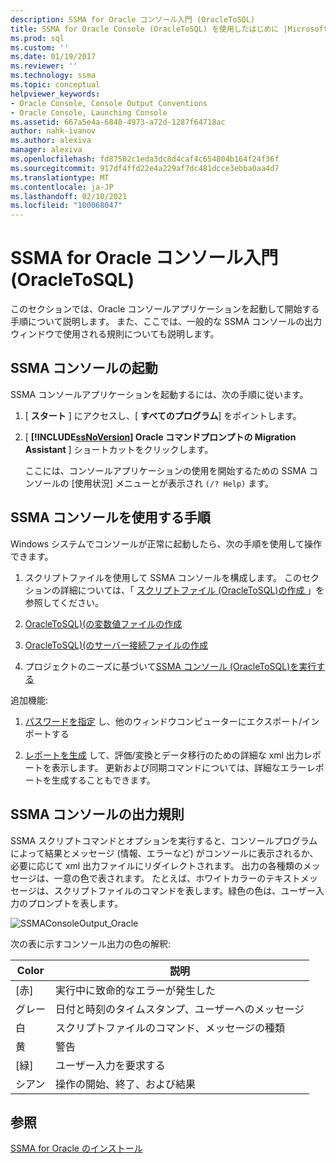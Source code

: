 ```yaml
---
description: SSMA for Oracle コンソール入門 (OracleToSQL)
title: SSMA for Oracle Console (OracleToSQL) を使用したはじめに |Microsoft Docs
ms.prod: sql
ms.custom: ''
ms.date: 01/19/2017
ms.reviewer: ''
ms.technology: ssma
ms.topic: conceptual
helpviewer_keywords:
- Oracle Console, Console Output Conventions
- Oracle Console, Launching Console
ms.assetid: 667a5e4a-6848-4973-a72d-1287f64718ac
author: nahk-ivanov
ms.author: alexiva
manager: alexiva
ms.openlocfilehash: fd87502c1eda3dc8d4caf4c654804b164f24f36f
ms.sourcegitcommit: 917df4ffd22e4a229af7dc481dcce3ebba0aa4d7
ms.translationtype: MT
ms.contentlocale: ja-JP
ms.lasthandoff: 02/10/2021
ms.locfileid: "100068047"
---
```

# <a name="getting-started-with-ssma--for-oracle-console-oracletosql"></a>SSMA for Oracle コンソール入門 (OracleToSQL)
このセクションでは、Oracle コンソールアプリケーションを起動して開始する手順について説明します。 また、ここでは、一般的な SSMA コンソールの出力ウィンドウで使用される規則についても説明します。  
  
## <a name="launching-ssma-console"></a>SSMA コンソールの起動  
SSMA コンソールアプリケーションを起動するには、次の手順に従います。  
  
1.  [ **スタート** ] にアクセスし、[ **すべてのプログラム**] をポイントします。  
  
2.  [ **[!INCLUDE[ssNoVersion](../../includes/ssnoversion-md.md)] Oracle コマンドプロンプトの Migration Assistant** ] ショートカットをクリックします。  
  
    ここには、コンソールアプリケーションの使用を開始するための SSMA コンソールの [使用状況] メニューとが表示され `(/? Help)` ます。  
  
## <a name="procedure-for-using-the-ssma-console"></a>SSMA コンソールを使用する手順  
Windows システムでコンソールが正常に起動したら、次の手順を使用して操作できます。  
  
1.  スクリプトファイルを使用して SSMA コンソールを構成します。 このセクションの詳細については、「 [スクリプトファイル &#40;OracleToSQL&#41;の作成 ](../../ssma/oracle/creating-script-files-oracletosql.md) 」を参照してください。  
  
2.  [OracleToSQL&#41;&#40;の変数値ファイルの作成 ](../../ssma/oracle/creating-variable-value-files-oracletosql.md)  
  
3.  [OracleToSQL&#41;&#40;のサーバー接続ファイルの作成 ](../../ssma/oracle/creating-the-server-connection-files-oracletosql.md)  
  
4.  プロジェクトのニーズに基づいて[SSMA コンソール &#40;OracleToSQL&#41;を実行する](../../ssma/oracle/executing-the-ssma-console-oracletosql.md)  
  
追加機能:  
  
1.  [パスワードを指定](managing-passwords-oracletosql.md) し、他のウィンドウコンピューターにエクスポート/インポートする  
  
2.  [レポートを生成](generating-reports-oracletosql.md) して、評価/変換とデータ移行のための詳細な xml 出力レポートを表示します。 更新および同期コマンドについては、詳細なエラーレポートを生成することもできます。  
  
## <a name="ssma-console-output-conventions"></a>SSMA コンソールの出力規則  
SSMA スクリプトコマンドとオプションを実行すると、コンソールプログラムによって結果とメッセージ (情報、エラーなど) がコンソールに表示されるか、必要に応じて xml 出力ファイルにリダイレクトされます。 出力の各種類のメッセージは、一意の色で表されます。 たとえば、ホワイトカラーのテキストメッセージは、スクリプトファイルのコマンドを表します。緑色の色は、ユーザー入力のプロンプトを表します。  
  
![SSMAConsoleOutput_Oracle](../../ssma/db2/media/ssmaconsoleoutput_oracle.jpg "SSMAConsoleOutput_Oracle")  
  
次の表に示すコンソール出力の色の解釈:  
  
|Color|説明|  
|---------|---------------|  
|[赤]|実行中に致命的なエラーが発生した|  
|グレー|日付と時刻のタイムスタンプ、ユーザーへのメッセージ|  
|白|スクリプトファイルのコマンド、メッセージの種類|  
|黄|警告|  
|[緑]|ユーザー入力を要求する|  
|シアン|操作の開始、終了、および結果|  
  
## <a name="see-also"></a>参照  
[SSMA for Oracle のインストール](installing-ssma-for-oracle-oracletosql.md)  
  
